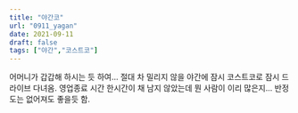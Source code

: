 ```yaml
---
title: "야간코"
url: "0911_yagan"
date: 2021-09-11
draft: false
tags: ["야간","코스트코"]
---
```

어머니가 갑갑해 하시는 듯 하여... 절대 차 밀리지 않을 야간에 잠시 코스트코로 잠시 드라이브 다녀옴. 영업종료 시간 한시간이 채 남지 않았는데 뭔 사람이 이리 많은지... 반정도는 없어져도 좋을듯 함.
